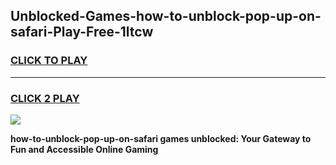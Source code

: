 
## Unblocked-Games-how-to-unblock-pop-up-on-safari-Play-Free-1ltcw
<h3>
<a href="https://premium76.site?title=how-to-unblock-pop-up-on-safari&ref=20M">CLICK TO PLAY</a></h3>
<hr>

<h3>
<a href="https://premium76.site?title=how-to-unblock-pop-up-on-safari&ref=20M">CLICK 2 PLAY</a>
  
</h3>

<a href="https://premium76.site?title=how-to-unblock-pop-up-on-safari&ref=19M"><img src="https://clearcache.store/games.png"></a>


**how-to-unblock-pop-up-on-safari games unblocked: Your Gateway to Fun and Accessible Online Gaming**
